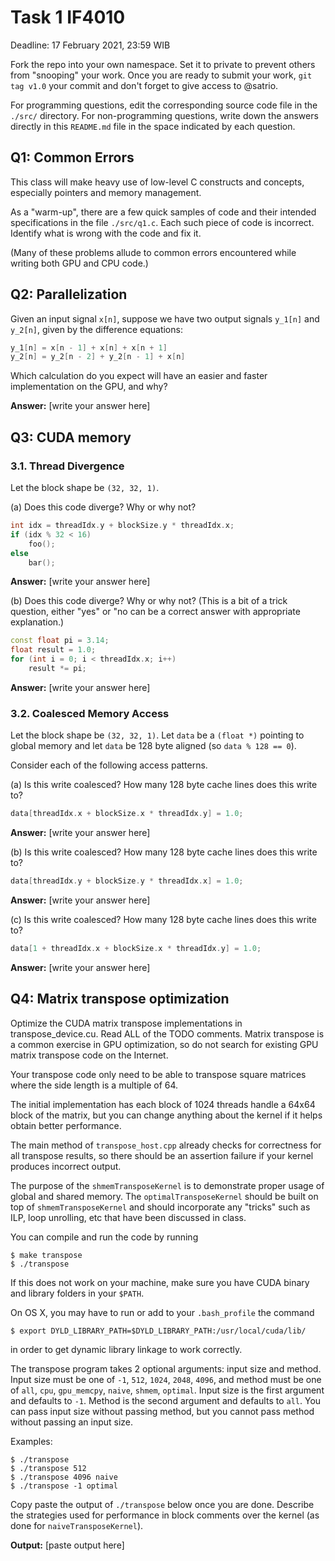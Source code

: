 # Task 1 IF4010

Deadline: 17 February 2021, 23:59 WIB

Fork the repo into your own namespace. Set it to private to prevent others from "snooping" your work. Once you are ready to submit your work, `git tag v1.0` your commit and don't forget to give access to @satrio.

For programming questions, edit the corresponding source code file in the `./src/` directory. For non-programming questions, write down the answers directly in this `README.md` file in the space indicated by each question.

## Q1: Common Errors

This class will make heavy use of low-level C constructs and concepts, especially pointers and memory management. 

As a "warm-up", there are a few quick samples of code and their intended specifications in the file `./src/q1.c`. Each such piece of code is incorrect. Identify what is wrong with the code and fix it.

(Many of these problems allude to common errors encountered while writing both GPU and CPU code.)

## Q2: Parallelization

Given an input signal `x[n]`, suppose we have two output signals `y_1[n]` and `y_2[n]`, given by the difference equations: 

```c
y_1[n] = x[n - 1] + x[n] + x[n + 1]
y_2[n] = y_2[n - 2] + y_2[n - 1] + x[n]
```

Which calculation do you expect will have an easier and faster implementation on the GPU, and why?

**Answer:** [write your answer here]


## Q3: CUDA memory

### 3.1. Thread Divergence

Let the block shape be `(32, 32, 1)`.

(a) Does this code diverge? Why or why not?

```c++
int idx = threadIdx.y + blockSize.y * threadIdx.x;
if (idx % 32 < 16)
    foo();
else
    bar();
```

**Answer:** [write your answer here]


(b) Does this code diverge? Why or why not? (This is a bit of a trick question, either "yes" or "no can be a correct answer with appropriate explanation.)

```c++
const float pi = 3.14;
float result = 1.0;
for (int i = 0; i < threadIdx.x; i++)
    result *= pi;
```

**Answer:** [write your answer here]


### 3.2. Coalesced Memory Access

Let the block shape be `(32, 32, 1)`. Let `data` be a `(float *)` pointing to global memory and let `data` be 128 byte aligned (so `data % 128 == 0`).

Consider each of the following access patterns.

(a) Is this write coalesced? How many 128 byte cache lines does this write to?

```c++
data[threadIdx.x + blockSize.x * threadIdx.y] = 1.0;
```

**Answer:** [write your answer here]

(b) Is this write coalesced? How many 128 byte cache lines does this write to?

```c++
data[threadIdx.y + blockSize.y * threadIdx.x] = 1.0;
```

**Answer:** [write your answer here]


(c) Is this write coalesced? How many 128 byte cache lines does this write to?

```c++
data[1 + threadIdx.x + blockSize.x * threadIdx.y] = 1.0;
```

**Answer:** [write your answer here]

## Q4: Matrix transpose optimization

Optimize the CUDA matrix transpose implementations in transpose_device.cu. Read ALL of the TODO comments. Matrix transpose is a common exercise in GPU optimization, so do not search for existing GPU matrix transpose code on the Internet.

Your transpose code only need to be able to transpose square matrices where the side length is a multiple of 64.

The initial implementation has each block of 1024 threads handle a 64x64 block of the matrix, but you can change anything about the kernel if it helps obtain better performance.

The main method of `transpose_host.cpp` already checks for correctness for all transpose results, so there should be an assertion failure if your kernel produces incorrect output.

The purpose of the `shmemTransposeKernel` is to demonstrate proper usage of global and shared memory. The `optimalTransposeKernel` should be built on top of `shmemTransposeKernel` and should incorporate any "tricks" such as ILP, loop unrolling, etc that have been discussed in class.

You can compile and run the code by running

```console
$ make transpose
$ ./transpose
```

If this does not work on your machine, make sure you have CUDA binary and library folders in your `$PATH`.

On OS X, you may have to run or add to your `.bash_profile` the command

```console
$ export DYLD_LIBRARY_PATH=$DYLD_LIBRARY_PATH:/usr/local/cuda/lib/
```

in order to get dynamic library linkage to work correctly.

The transpose program takes 2 optional arguments: input size and method. Input size must be one of `-1`, `512`, `1024`, `2048`, `4096`, and method must be one of `all`, `cpu`, `gpu_memcpy`, `naive`, `shmem`, `optimal`. Input size is the first argument and defaults to `-1`. Method is the second argument and defaults to `all`. You can pass input size without passing method, but you cannot pass method without passing an input size.

Examples:

```console
$ ./transpose
$ ./transpose 512
$ ./transpose 4096 naive
$ ./transpose -1 optimal
```

Copy paste the output of `./transpose` below once you are done. Describe the strategies used for performance in block comments over the kernel (as done for `naiveTransposeKernel`).

**Output:**
[paste output here]
